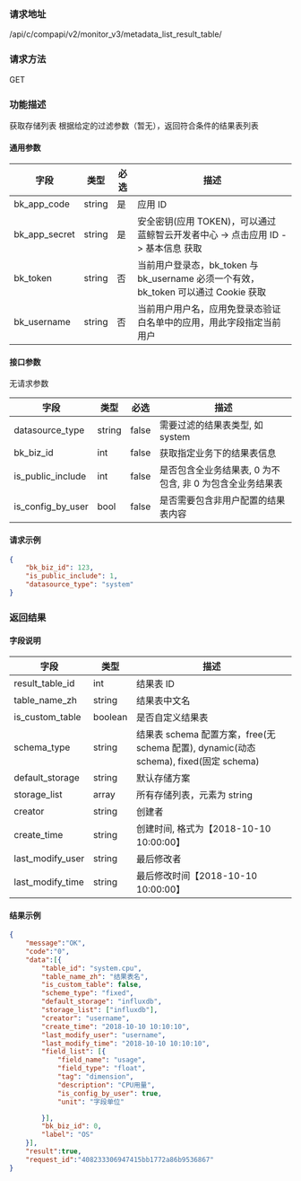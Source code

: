 
### 请求地址

/api/c/compapi/v2/monitor_v3/metadata_list_result_table/



### 请求方法

GET


### 功能描述

获取存储列表
根据给定的过滤参数（暂无），返回符合条件的结果表列表



#### 通用参数

| 字段 | 类型 | 必选 |  描述 |
|-----------|------------|--------|------------|
| bk_app_code  |  string    | 是 | 应用 ID     |
| bk_app_secret|  string    | 是 | 安全密钥(应用 TOKEN)，可以通过 蓝鲸智云开发者中心 -&gt; 点击应用 ID -&gt; 基本信息 获取 |
| bk_token     |  string    | 否 | 当前用户登录态，bk_token 与 bk_username 必须一个有效，bk_token 可以通过 Cookie 获取 |
| bk_username  |  string    | 否 | 当前用户用户名，应用免登录态验证白名单中的应用，用此字段指定当前用户 |

#### 接口参数
无请求参数

| 字段           | 类型   | 必选 | 描述        |
| -------------- | ------ | ---- | ----------- |
| datasource_type | string | false | 需要过滤的结果表类型, 如 system |
| bk_biz_id | int | false | 获取指定业务下的结果表信息 |
| is_public_include | int | false | 是否包含全业务结果表, 0 为不包含, 非 0 为包含全业务结果表 |
| is_config_by_user | bool | false | 是否需要包含非用户配置的结果表内容 |

#### 请求示例

```json
{
	"bk_biz_id": 123,
	"is_public_include": 1,
	"datasource_type": "system"
}
```

### 返回结果

#### 字段说明

| 字段                | 类型   | 描述     |
| ------------------- | ------ | -------- |
| result\_table_id | int | 结果表 ID |
| table\_name_zh | string | 结果表中文名 |
| is\_custom_table | boolean | 是否自定义结果表 | 
| schema_type | string | 结果表 schema 配置方案，free(无 schema 配置), dynamic(动态 schema), fixed(固定 schema) | 
| default_storage | string | 默认存储方案 | 
| storage_list | array | 所有存储列表，元素为 string | 
| creator | string | 创建者 | 
| create_time | string | 创建时间, 格式为【2018-10-10 10:00:00】| 
| last\_modify_user | string | 最后修改者 | 
| last\_modify_time | string | 最后修改时间【2018-10-10 10:00:00】|

#### 结果示例

```json
{
    "message":"OK",
    "code":"0",
    "data":[{
    	"table_id": "system.cpu",
    	"table_name_zh": "结果表名",
    	"is_custom_table": false,
    	"scheme_type": "fixed",
    	"default_storage": "influxdb",
    	"storage_list": ["influxdb"],
    	"creator": "username",
    	"create_time": "2018-10-10 10:10:10",
    	"last_modify_user": "username",
    	"last_modify_time": "2018-10-10 10:10:10",
    	"field_list": [{
    		"field_name": "usage",
    		"field_type": "float",
    		"tag": "dimension",
    		"description": "CPU用量",
    		"is_config_by_user": true,
    		"unit": "字段单位"

    	}],
    	"bk_biz_id": 0,
    	"label": "OS"
    }],
    "result":true,
    "request_id":"408233306947415bb1772a86b9536867"
}
```